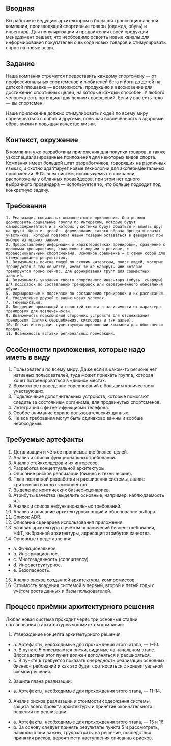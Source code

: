 
## Вводная 
Вы работаете ведущим архитектором в большой транснациональной компании, производящей спортивные товары (одежда, обувь) и инвентарь. Для популяризации и продвижения своей продукции менеджмент решает, что необходимо освоить новые каналы для информирования покупателей о выходе новых товаров и стимулировать спрос на новые вещи. 

## Задание
Наша компания стремится предоставить каждому спортсмену — от профессиональных спортсменов и любителей бега и йоги до детей на детской площадке — возможность, продукцию и вдохновение для достижения спортивных целей, на которые каждый способен. У любого человека есть потенциал для великих свершений. Если у вас есть тело — вы спортсмен. 

Наше приложение должно стимулировать людей по всему миру соревноваться с собой и другими, повышая вовлечённость в здоровый образ жизни и повышая качество жизни. 

## Контекст, окружение
В компании уже разработаны приложения для покупки товаров, а также узкоспециализированные приложения для некоторых видов спорта. Компания имеет большой штат разработчиков, говорящих на различных языках, и охотно адаптирует новые технологии для экспериментальных приложений. 90% всех систем, используемых в компании, расположены у облачных провайдеров, при этом нет одного выбранного провайдера — используется то, что больше подходит под конкретную задачу. 

## Требования 


    1. Реализация социальных компонентов в приложении. Оно должно формировать социальные группы по интересам, которые будут самоподдерживаться и в которых участники будут общаться и влиять друг на друга. Одна из целей — формирование такого образа бренда в глазах участников, который позволит нашим товарам оставаться в фаворитах при выборе из прочих равных. 
    2. Предоставление информации о характеристиках тренировки, сравнение с прошлыми тренировками, сравнение с людьми в регионе, с профессиональными спортсменами. Основное сравнение — с самим собой для стимулирования результатов. 
    3. Возможность поиска людей по схожим интересам, поиск людей, которые тренируются в том же месте, имеют те же маршруты или которые тренируются прямо сейчас, для формирования групп для совместных занятий. 
    4. Возможность указания своего спортивного инвентаря (обувь, снаряды) для подсказок по составлению тренировок или своевременного обновления обуви. 
    5. Формирование и подсказки по составлению тренировок и их расписания. 
    6. Уведомление друзей о ваших новых успехах.
    7. Геймификация. 
    8. Внедрение промоакций и новостей спорта в зависимости от характера тренировок для вовлечённости.
    9. Возможность подключения сторонних устройств для отслеживания тренировок (датчик сердцебиения, кислорода и так далее). 
    10. Лёгкая интеграция существующих приложений компании для облегчения продаж. 
    11. Возможность вставки региональных промоакций.



## Особенности приложения, которые надо иметь в виду 
1. Пользователи по всему миру. Даже если в каком-то регионе нет нативных пользователей, туда может приехать группа, которая хочет потренироваться в «диких» местах. 
2. Возможное проведение соревнований с большим количеством участвующих.
3. Подключение дополнительных устройств, которые помогают следить за состоянием организма, для продвинутых спортсменов. 
4. Интеграция с фитнес-функциями телефона. 
5. Особое внимание охране пользовательских данных.
6. Не все требования могут быть одинаково важны и вообще необходимы.



## Требуемые артефакты 
1. Детализация и чёткое прописывание бизнес-целей. 
2. Анализ и список функциональных требований.
3. Анализ стейкхолдеров и их интересов.
4. Разработка концептуальной архитектуры.
5. Описание рисков реализации (бизнес и технические).
6. План поэтапной разработки и расширения системы, анализ критически важных компонентов. 
7. Выделение критических бизнес-сценариев.
8. Атрибуты качества (выделить основные, например: наблюдаемость и ).
9. Анализ и список нефункциональных требований.
10. Анализ и описание архитектурных опций и обоснование выбора. 
11. Список ADR. 
12. Описание сценариев использования приложения. 
13. Базовая архитектура с учётом ограничений бизнес-требований, НФТ, выбранной архитектуры, адресация атрибутов качества.
14. Основные представления: 
- a. Функциональное. 
- b. Информационное.
- c. Многозадачность (concurrency).
- d. Инфраструктурное.
- e. Безопасность. 
15. Анализ рисков созданной архитектуры, компромиссов.
16. Стоимость владения системой в первый, второй и пятый годы с учётом роста данных и базы пользователей. 

## Процесс приёмки архитектурного решения
Любая новая система проходит через три основные стадии согласования с архитектурным комитетом компании: 
1. Утверждение концепта архитектурного решения:
- a. Артефакты, необходимые для прохождения этого этапа, — 1–10.
- b. В пункте 5 описываются риски, видимые на начальном этапе. Впоследствии этот пункт должен дополняться и расширяться. 
- c. В пункте 6 требуется показать очерёдность реализации основных бизнес-требований и как это будет соотноситься с концептуальной схемой решения. 
2. Защита плана реализации:
- a. Артефакты, необходимые для прохождения этого этапа, — 11–14.
3. Анализ рисков реализации и стоимости содержания системы, защита всего проекта архитектуры и принятие окончательного решения по реализации: 
- a. Артефакты, необходимые для прохождения этого этапа, — 15 и 16.
- b. За основу следует принять результаты пункта 5 и рассмотреть, насколько они важны, трудозатраты на решение, последствия принятия рисков, вероятности наступления описанных рисков. 



 












